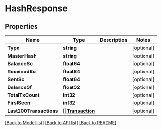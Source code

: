 # HashResponse

## Properties

Name | Type | Description | Notes
------------ | ------------- | ------------- | -------------
**Type** | **string** |  | [optional] 
**MasterHash** | **string** |  | [optional] 
**BalanceSc** | **float64** |  | [optional] 
**ReceivedSc** | **float64** |  | [optional] 
**SentSc** | **float64** |  | [optional] 
**BalanceSf** | **float32** |  | [optional] 
**TotalTxCount** | **int32** |  | [optional] 
**FirstSeen** | **int32** |  | [optional] 
**Last100Transactions** | [**[]Transaction**](Transaction.md) |  | [optional] 

[[Back to Model list]](../README.md#documentation-for-models) [[Back to API list]](../README.md#documentation-for-api-endpoints) [[Back to README]](../README.md)


